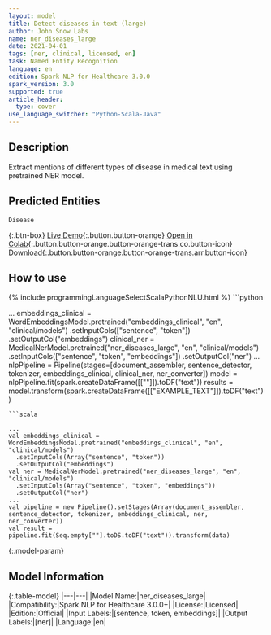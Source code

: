 ```yaml
---
layout: model
title: Detect diseases in text (large)
author: John Snow Labs
name: ner_diseases_large
date: 2021-04-01
tags: [ner, clinical, licensed, en]
task: Named Entity Recognition
language: en
edition: Spark NLP for Healthcare 3.0.0
spark_version: 3.0
supported: true
article_header:
  type: cover
use_language_switcher: "Python-Scala-Java"
---
```


## Description

Extract mentions of different types of disease in medical text using pretrained NER model.

## Predicted Entities

`Disease`

{:.btn-box}
[Live Demo](https://nlp.johnsnowlabs.com/demo){:.button.button-orange}
[Open in Colab](https://colab.research.google.com/github/JohnSnowLabs/spark-nlp-workshop/blob/master/tutorials/Certification_Trainings/Healthcare/1.Clinical_Named_Entity_Recognition_Model.ipynb){:.button.button-orange.button-orange-trans.co.button-icon}
[Download](https://s3.amazonaws.com/auxdata.johnsnowlabs.com/clinical/models/ner_diseases_large_en_3.0.0_3.0_1617260844811.zip){:.button.button-orange.button-orange-trans.arr.button-icon}

## How to use



<div class="tabs-box" markdown="1">
{% include programmingLanguageSelectScalaPythonNLU.html %}
```python

...
embeddings_clinical = WordEmbeddingsModel.pretrained("embeddings_clinical", "en", "clinical/models")  .setInputCols(["sentence", "token"])  .setOutputCol("embeddings")
clinical_ner = MedicalNerModel.pretrained("ner_diseases_large", "en", "clinical/models")   .setInputCols(["sentence", "token", "embeddings"])   .setOutputCol("ner")
...
nlpPipeline = Pipeline(stages=[document_assembler, sentence_detector, tokenizer, embeddings_clinical, clinical_ner, ner_converter])
model = nlpPipeline.fit(spark.createDataFrame([[""]]).toDF("text"))
results = model.transform(spark.createDataFrame([["EXAMPLE_TEXT"]]).toDF("text"))
```
```scala

...
val embeddings_clinical = WordEmbeddingsModel.pretrained("embeddings_clinical", "en", "clinical/models")
  .setInputCols(Array("sentence", "token"))
  .setOutputCol("embeddings")
val ner = MedicalNerModel.pretrained("ner_diseases_large", "en", "clinical/models")
  .setInputCols(Array("sentence", "token", "embeddings"))
  .setOutputCol("ner")
...
val pipeline = new Pipeline().setStages(Array(document_assembler, sentence_detector, tokenizer, embeddings_clinical, ner, ner_converter))
val result = pipeline.fit(Seq.empty[""].toDS.toDF("text")).transform(data)
```
</div>

{:.model-param}
## Model Information

{:.table-model}
|---|---|
|Model Name:|ner_diseases_large|
|Compatibility:|Spark NLP for Healthcare 3.0.0+|
|License:|Licensed|
|Edition:|Official|
|Input Labels:|[sentence, token, embeddings]|
|Output Labels:|[ner]|
|Language:|en|